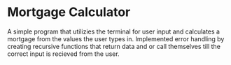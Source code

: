# Mortgage Calculator
A simple program that utilizies the terminal for user input and calculates a mortgage from the values the user types in. Implemented error handling by creating recursive functions that return data and or call themselves till the correct input is recieved from the user.